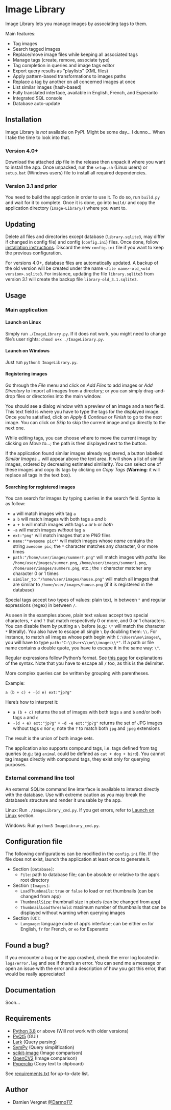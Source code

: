 # Image Library

Image Library lets you manage images by associating tags to them.

Main features:

- Tag images
- Search tagged images
- Replace/move image files while keeping all associated tags
- Manage tags (create, remove, associate type)
- Tag completion in queries and image tags editor
- Export query results as “playlists” (XML files)
- Apply pattern-based transformations to images paths
- Replace a tag by another on all concerned images at once
- List similar images (hash-based)
- Fully translated interface, available in English, French, and Esperanto
- Integrated SQL console
- Database auto-update

## Installation

Image Library is *not* available on PyPI. Might be some day… I dunno… When I take the time to look into that.

### Version 4.0+

Download the attached zip file in the release then unpack it where you want to install the app. Once unpacked, run the
`setup.sh` (Linux users) or `setup.bat` (Windows users) file to install all required dependencies.

### Version 3.1 and prior

You need to build the application in order to use it. To do so, run `build.py` and wait for it to complete. Once it is
done, go into `build/` and copy the application directory (`Image-Library/`) where you want to.

## Updating

Delete all files and directories except database (`library.sqlite3`, may differ if changed in config file) and
config (`config.ini`) files. Once done, follow [installation instructions](#Installation). Discard the new `config.ini`
file if you want to keep the previous configuration.

For versions 4.0+, database files are automatically updated. A backup of the old version will be created under the
name `<file name>-old_<old version>.sqlite3`. For instance, updating the file `library.sqlite3` from version 3.1 will
create the backup file `library-old_3.1.sqlite3`.

## Usage

### Main application

#### <span id="run-linux">Launch on Linux</span>

Simply run `./ImageLibrary.py`. If it does not work, you might need to change file’s user
rights: `chmod u+x ./ImageLibrary.py`.

#### Launch on Windows

Just run `python3 ImageLibrary.py`.

#### Registering images

Go through the _File_ menu and click on _Add Files_ to add images or _Add Directory_ to import all images from a
directory; or you can simply drag-and-drop files or directories into the main window.

You should see a dialog window with a preview of an image and a text field. This text field is where you have to type
the tags for the displayed image. Once you’re satisfied, click on _Apply & Continue_ or _Finish_ to go to the next
image. You can click on _Skip_ to skip the current image and go directly to the next one.

While editing tags, you can choose where to move the current image by clicking on _Move to…_; the path is then displayed
next to the button.

If the application found similar images already registered, a button labelled _Similar Images…_ will appear above the
text area. It will show a list of similar images, ordered by decreasing estimated similarity. You can select one of
these images and copy its tags by clicking on _Copy Tags_ (**Warning**: it will replace all tags in the text box).

#### Searching for registered images

You can search for images by typing queries in the search field. Syntax is as follow:

- `a` will match images with tag `a`
- `a b` will match images with both tags `a` *and* `b`
- `a + b` will match images with tags `a` *or* `b` or *both*
- `-a` will match images *without* tag `a`
- `ext:"png"` will match images that are *PNG* files
- `name:"*awesome pic*"` will match images whose *name* contains the string `awesome pic`; the `*` character matches any
  character, 0 or more times
- `path:"/home/user/images/summer?.png"` will match images with *paths* like `/home/user/images/summer.png`,
  `/home/user/images/summer1.png`, `/home/user/images/summers.png`, etc.; the `?` character matcher any character 0 or 1
  times
- `similar_to:"/home/user/images/house.png"` will match all images that are similar to `/home/user/images/house.png`
  (if it is registered in the database)

Special tags accept two types of values: plain text, in between `"` and regular expressions (regex) in between `/`.

As seen in the examples above, plain text values accept two special characters, `*` and `?` that match respectively 0 or
more, and 0 or 1 characters. You can disable them by putting a `\` before (e.g.: `\*` will match the character `*`
literally). You also have to escape all single `\` by doubling them: `\\`. For instance, to match all images whose path
begin with `C:\Users\me\images\`, you will have to type `path:"C:\\Users\\me\\images\\*"`. If a path or file name
contains a double quote, you have to escape it in the same way: `\"`.

Regular expressions follow Python’s format. See [this page](https://www.w3schools.com/python/python_regex.asp) for
explanations of the syntax. Note that you have to escape all `/` too, as this is the delimiter.

More complex queries can be written by grouping with parentheses.

Example:

```
a (b + c) + -(d e) ext:"jp?g"
```

Here’s how to interpret it:

- `a (b + c)` returns the set of images with both tags `a` and `b` and/or both tags `a` and `c`
- `-(d + e) ext:"jp?g"` = `-d -e ext:"jp?g"` returns the set of JPG images without tags `d` nor `e`; note the `?` to
  match both `jpg` and `jpeg` extensions

The result is the union of both image sets.

The application also supports compound tags, i.e. tags defined from tag queries (e.g.: tag `animal` could be defined as
`cat + dog + bird`). You cannot tag images directly with compound tags, they exist only for querying purposes.

### External command line tool

An external SQLite command line interface is available to interact directly with the database. Use with extreme caution
as you may break the database’s structure and render it unusable by the app.

Linux: Run `./ImageLibrary_cmd.py`. If you get errors, refer to [Launch on Linux](#run-linux) section.

Windows: Run `python3 ImageLibrary_cmd.py`.

## Configuration file

The following configurations can be modified in the `config.ini` file. If the file does not exist, launch the
application at least once to generate it.

- Section `[Database]`:
    - `File`: path to database file; can be absolute or relative to the app’s root directory
- Section `[Images]`:
    - `LoadThumbnails`: `true` or `false` to load or not thumbnails (can be changed from app)
    - `ThumbnailSize`: thumbnail size in pixels (can be changed from app)
    - `ThumbnailLoadThreshold`: maximum number of thumbnails that can be displayed without warning when querying images
- Section `[UI]`:
    - `Language`: language code of app’s interface; can be either `en` for English, `fr` for French, or `eo` for
      Esperanto

## Found a bug?

If you encounter a bug or the app crashed, check the error log located in `logs/error.log` and see if there’s an error.
You can send me a message or open an issue with the error and a description of how you got this error, that would be
really appreciated!

## Documentation

Soon…

## Requirements

- [Python 3.8](https://www.python.org/downloads/release/python-380/) or above (Will *not* work with older versions)
- [PyQt5](https://pypi.org/project/PyQt5/) (GUI)
- [Lark](https://pypi.org/project/lark-parser/) (Query parsing)
- [SymPy](https://pypi.org/project/sympy/) (Query simplification)
- [scikit-image](https://pypi.org/project/scikit-image/) (Image comparison)
- [OpenCV2](https://pypi.org/project/cv2imageload/) (Image comparison)
- [Pyperclip](https://pypi.org/project/pyperclip/) (Copy text to clipboard)

See [requirements.txt](https://github.com/Darmo117/ImageDatabase/blob/master/requirements.txt) for up-to-date list.

## Author

- Damien Vergnet [@Darmo117](https://github.com/Darmo117)
